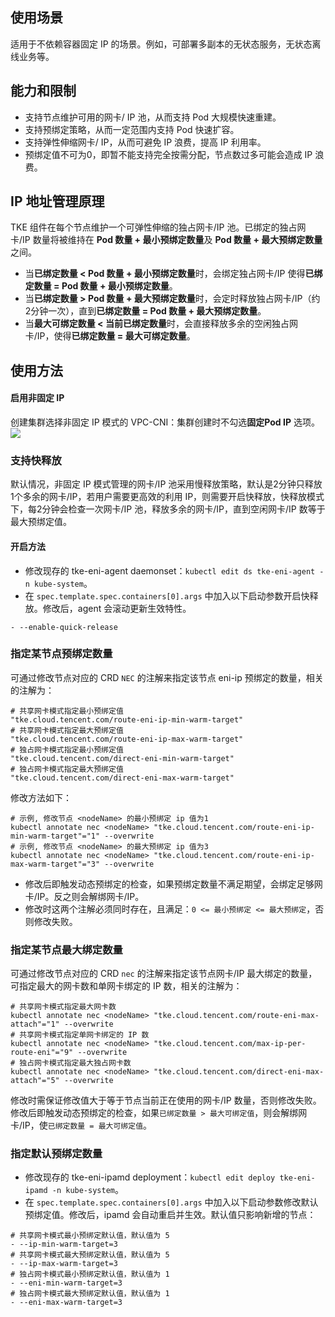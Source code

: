 ## 使用场景 

适用于不依赖容器固定 IP 的场景。例如，可部署多副本的无状态服务，无状态离线业务等。

## 能力和限制

- 支持节点维护可用的网卡/ IP 池，从而支持 Pod 大规模快速重建。
- 支持预绑定策略，从而一定范围内支持 Pod 快速扩容。
- 支持弹性伸缩网卡/ IP，从而可避免 IP 浪费，提高 IP 利用率。
- 预绑定值不可为0，即暂不能支持完全按需分配，节点数过多可能会造成 IP 浪费。




## IP 地址管理原理
TKE 组件在每个节点维护一个可弹性伸缩的独占网卡/IP 池。已绑定的独占网卡/IP 数量将被维持在 **Pod 数量 + 最小预绑定数量**及 **Pod 数量 + 最大预绑定数量**之间。
- 当**已绑定数量 < Pod 数量 + 最小预绑定数量**时，会绑定独占网卡/IP 使得**已绑定数量 = Pod 数量 + 最小预绑定数量**。
- 当**已绑定数量 > Pod 数量 + 最大预绑定数量**时，会定时释放独占网卡/IP（约2分钟一次），直到**已绑定数量 = Pod 数量 + 最大预绑定数量**。
- 当**最大可绑定数量 < 当前已绑定数量**时，会直接释放多余的空闲独占网卡/IP，使得**已绑定数量 = 最大可绑定数量**。

## 使用方法


#### 启用非固定 IP
创建集群选择非固定 IP 模式的 VPC-CNI：集群创建时不勾选**固定Pod IP** 选项。
![](https://qcloudimg.tencent-cloud.cn/raw/851c0378d547b63f3c1d1ab960046db8.png)


### 支持快释放

默认情况，非固定 IP 模式管理的网卡/IP 池采用慢释放策略，默认是2分钟只释放1个多余的网卡/IP，若用户需要更高效的利用 IP，则需要开启快释放，快释放模式下，每2分钟会检查一次网卡/IP 池，释放多余的网卡/IP，直到空闲网卡/IP 数等于最大预绑定值。

#### 开启方法
- 修改现存的 tke-eni-agent daemonset：`kubectl edit ds tke-eni-agent -n kube-system`。
- 在 `spec.template.spec.containers[0].args` 中加入以下启动参数开启快释放。修改后，agent 会滚动更新生效特性。
```
- --enable-quick-release
```

### 指定某节点预绑定数量
可通过修改节点对应的 CRD `NEC` 的注解来指定该节点 eni-ip 预绑定的数量，相关的注解为：
```
# 共享网卡模式指定最小预绑定值
"tke.cloud.tencent.com/route-eni-ip-min-warm-target"
# 共享网卡模式指定最大预绑定值
"tke.cloud.tencent.com/route-eni-ip-max-warm-target"
# 独占网卡模式指定最小预绑定值
"tke.cloud.tencent.com/direct-eni-min-warm-target"
# 独占网卡模式指定最大预绑定值
"tke.cloud.tencent.com/direct-eni-max-warm-target"
```
修改方法如下：
```
# 示例, 修改节点 <nodeName> 的最小预绑定 ip 值为1
kubectl annotate nec <nodeName> "tke.cloud.tencent.com/route-eni-ip-min-warm-target"="1" --overwrite
# 示例, 修改节点 <nodeName> 的最大预绑定 ip 值为3
kubectl annotate nec <nodeName> "tke.cloud.tencent.com/route-eni-ip-max-warm-target"="3" --overwrite
```
- 修改后即触发动态预绑定的检查，如果预绑定数量不满足期望，会绑定足够网卡/IP。反之则会解绑网卡/IP。
- 修改时这两个注解必须同时存在，且满足：`0 <= 最小预绑定 <= 最大预绑定`，否则修改失败。

### 指定某节点最大绑定数量
可通过修改节点对应的 CRD `nec` 的注解来指定该节点网卡/IP 最大绑定的数量，可指定最大的网卡数和单网卡绑定的 IP 数，相关的注解为：
```
# 共享网卡模式指定最大网卡数
kubectl annotate nec <nodeName> "tke.cloud.tencent.com/route-eni-max-attach"="1" --overwrite
# 共享网卡模式指定单网卡绑定的 IP 数
kubectl annotate nec <nodeName> "tke.cloud.tencent.com/max-ip-per-route-eni"="9" --overwrite
# 独占网卡模式指定最大独占网卡数
kubectl annotate nec <nodeName> "tke.cloud.tencent.com/direct-eni-max-attach"="5" --overwrite
```
修改时需保证修改值大于等于节点当前正在使用的网卡/IP 数量，否则修改失败。
修改后即触发动态预绑定的检查，如果`已绑定数量 > 最大可绑定值`，则会解绑网卡/IP，使`已绑定数量 = 最大可绑定值`。

### 指定默认预绑定数量
- 修改现存的 tke-eni-ipamd deployment：`kubectl edit deploy tke-eni-ipamd -n kube-system`。
- 在 `spec.template.spec.containers[0].args` 中加入以下启动参数修改默认预绑定值。修改后，ipamd 会自动重启并生效。默认值只影响新增的节点：
```
# 共享网卡模式最小预绑定默认值，默认值为 5
- --ip-min-warm-target=3
# 共享网卡模式最大预绑定默认值，默认值为 5
- --ip-max-warm-target=3
# 独占网卡模式最小预绑定默认值，默认值为 1
- --eni-min-warm-target=3
# 独占网卡模式最大预绑定默认值，默认值为 1
- --eni-max-warm-target=3
```
